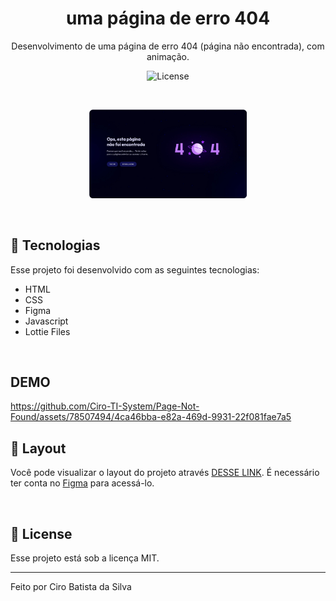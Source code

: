 <h1 align="center"> 
uma página de erro 404
</h1>

<p align="center">
Desenvolvimento de uma página de erro 404 (página não encontrada), com animação.
</p>

<p align="center">
  <img alt="License" src="https://img.shields.io/static/v1?label=license&message=MIT&color=49AA26&labelColor=000000">
</p>

<br>

<p align="center">
  <img src=".github/Error Page.jpeg" width="50%">
</p>

<br>

## 🚀 Tecnologias

Esse projeto foi desenvolvido com as seguintes tecnologias:

- HTML
- CSS
- Figma
- Javascript
- Lottie Files

<br>

## DEMO

https://github.com/Ciro-TI-System/Page-Not-Found/assets/78507494/4ca46bba-e82a-469d-9931-22f081fae7a5

## 🔖 Layout

Você pode visualizar o layout do projeto através [DESSE LINK](https://www.figma.com/community/file/1258418121860696031). É necessário ter conta no [Figma](https://figma.com) para acessá-lo.

<br/>

## 📝 License

Esse projeto está sob a licença MIT.

---

Feito por Ciro Batista da Silva
